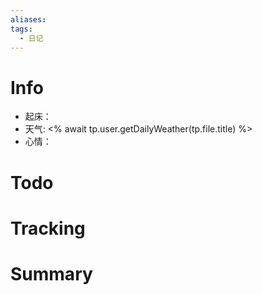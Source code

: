 ```yaml
---
aliases:
tags:
  - 日记
---
```


# Info

- 起床：
- 天气: <% await tp.user.getDailyWeather(tp.file.title) %>
- 心情：

# Todo

# Tracking

# Summary
